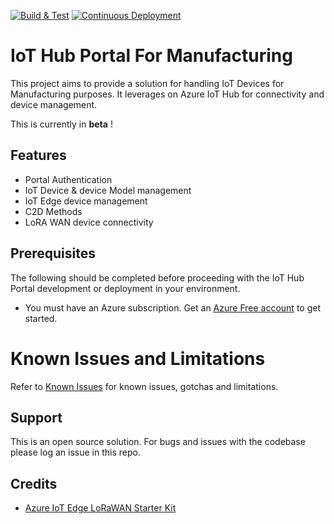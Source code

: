 [![Build & Test](https://github.com/michelin/i4i-iot-hub-portal/actions/workflows/build.yml/badge.svg)](https://github.com/michelin/i4i-iot-hub-portal/actions/workflows/build.yml)
[![Continuous Deployment](https://github.com/michelin/i4i-iot-hub-portal/actions/workflows/publish.yml/badge.svg)](https://github.com/michelin/i4i-iot-hub-portal/actions/workflows/publish.yml)

# IoT Hub Portal For Manufacturing

This project aims to provide a solution for handling IoT Devices for Manufacturing purposes.
It leverages on Azure IoT Hub for connectivity and device management.

This is currently in **beta** !

## Features

* Portal Authentication
* IoT Device & device Model management
* IoT Edge device management
* C2D Methods
* LoRA WAN device connectivity

## Prerequisites

The following should be completed before proceeding with the IoT Hub Portal development or deployment in your environment.

- You must have an Azure subscription. Get an [Azure Free account](https://azure.microsoft.com/en-us/offers/ms-azr-0044p/) to get started.

# Known Issues and Limitations

Refer to [Known Issues](knownissues) for known issues, gotchas and limitations.

## Support

This is an open source solution.
For bugs and issues with the codebase please log an issue in this repo.

## Credits

* [Azure IoT Edge LoRaWAN Starter Kit](https://github.com/Azure/iotedge-lorawan-starterkit)
